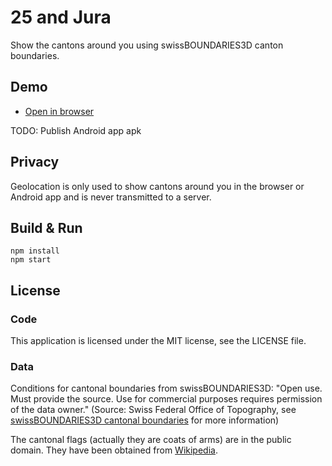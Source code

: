 # 25 and Jura

Show the cantons around you using swissBOUNDARIES3D canton boundaries.

## Demo

- [Open in browser](https://rzoller.ch/25-and-jura/)

TODO: Publish Android app apk

## Privacy

Geolocation is only used to show cantons around you in the browser or
Android app and is never transmitted to a server.

## Build & Run

```
npm install
npm start
```

## License

### Code

This application is licensed under the MIT license, see the LICENSE file.

### Data

Conditions for cantonal boundaries from swissBOUNDARIES3D:
"Open use. Must provide the source. Use for commercial purposes requires permission of the data owner."
(Source: Swiss Federal Office of Topography, see [swissBOUNDARIES3D cantonal boundaries](https://opendata.swiss/en/dataset/swissboundaries3d-kantonsgrenzen) for more information)

The cantonal flags (actually they are coats of arms) are in the public domain.
They have been obtained from [Wikipedia](https://www.wikipedia.org/).

